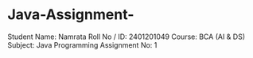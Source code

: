 # Java-Assignment-
Student Name: Namrata Roll No / ID: 2401201049 Course: BCA (AI &amp; DS) Subject: Java Programming Assignment No: 1
